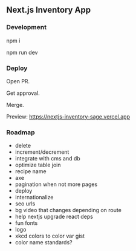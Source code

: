 ## Next.js Inventory App

### Development

npm i

npm run dev

### Deploy

Open PR.

Get approval.

Merge.

Preview: https://nextjs-inventory-sage.vercel.app

### Roadmap

- delete
- increment/decrement
- integrate with cms and db
- optimize table join
- recipe name
- axe
- pagination when not more pages
- deploy
- internationalize
- seo urls
- bg video that changes depending on route
- help nextjs upgrade react deps
- fun fonts
- logo
- xkcd colors to color var gist
- color name standards?
